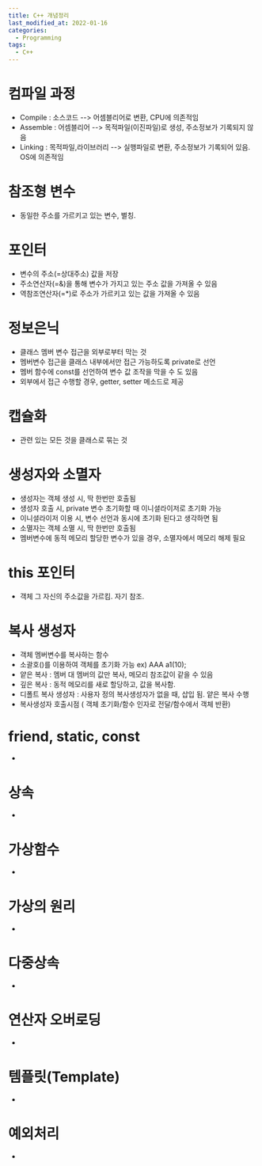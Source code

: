 ```yaml
---
title: C++ 개념정리
last_modified_at: 2022-01-16
categories: 
  - Programming
tags:
  - C++
---
```

# 컴파일 과정

- Compile : 소스코드 --> 어셈블리어로 변환, CPU에 의존적임
- Assemble : 어셈블리어 --> 목적파일(이진파일)로 생성, 주소정보가 기록되지 않음
- Linking : 목적파일,라이브러리 --> 실행파일로 변환, 주소정보가 기록되어 있음. OS에 의존적임

# 참조형 변수
- 동일한 주소를 가르키고 있는 변수, 별칭.

# 포인터
- 변수의 주소(=상대주소) 값을 저장
- 주소연산자(=&)을 통해 변수가 가지고 있는 주소 값을 가져올 수 있음
- 역참조연산자(=*)로 주소가 가르키고 있는 값을 가져올 수 있음

# 정보은닉
- 클래스 멤버 변수 접근을 외부로부터 막는 것
- 멤버변수 접근을 클래스 내부에서만 접근 가능하도록 private로 선언
- 멤버 함수에 const를 선언하여 변수 값 조작을 막을 수 도 있음
- 외부에서 접근 수행할 경우, getter, setter 메소드로 제공

# 캡슐화
- 관련 있는 모든 것을 클래스로 묶는 것

# 생성자와 소멸자
- 생성자는 객체 생성 시, 딱 한번만 호출됨
- 생성자 호출 시, private 변수 초기화할 때 이니셜라이저로 초기화 가능
- 이니셜라이저 이용 시, 변수 선언과 동시에 초기화 된다고 생각하면 됨
- 소멸자는 객체 소멸 시, 딱 한번만 호출됨
- 멤버변수에 동적 메모리 할당한 변수가 있을 경우, 소멸자에서 메모리 해제 필요

# this 포인터
- 객체 그 자신의 주소값을 가르킴. 자기 참조.

# 복사 생성자
- 객체 멤버변수를 복사하는 함수
- 소괄호()를 이용하여 객체를 초기화 가능 ex) AAA a1(10);
- 얕은 복사 : 멤버 대 멤버의 값만 복사, 메모리 참조값이 같을 수 있음
- 깊은 복사 : 동적 메모리를 새로 할당하고, 값을 복사함.
- 디폴트 복사 생성자 : 사용자 정의 복사생성자가 없을 때, 삽입 됨. 얕은 복사 수행
- 복사생성자 호출시점 ( 객체 초기화/함수 인자로 전달/함수에서 객체 반환)

# friend, static, const
-

# 상속
-

# 가상함수
-

# 가상의 원리
-

# 다중상속
-

# 연산자 오버로딩
-

# 템플릿(Template)
-

# 예외처리
-

